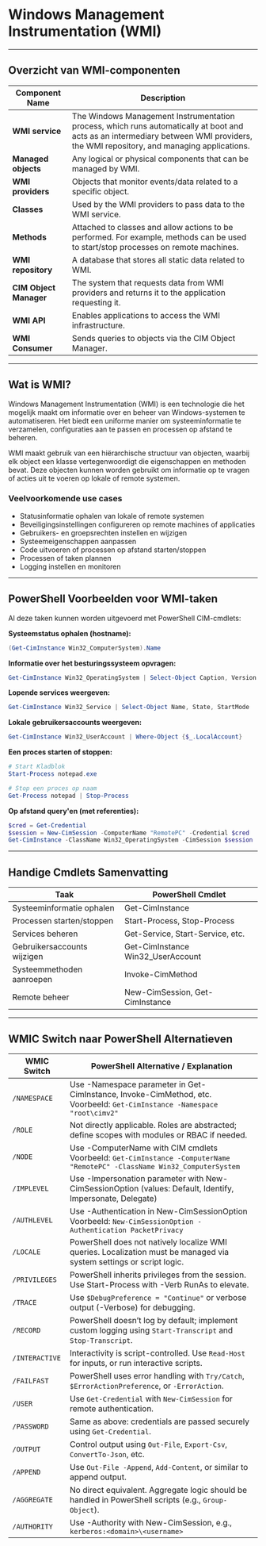 # Windows Management Instrumentation (WMI)

---

## Overzicht van WMI-componenten

| **Component Name**     | **Description**                                                                                                                                         |
|------------------------|---------------------------------------------------------------------------------------------------------------------------------------------------------|
| **WMI service**        | The Windows Management Instrumentation process, which runs automatically at boot and acts as an intermediary between WMI providers, the WMI repository, and managing applications. |
| **Managed objects**    | Any logical or physical components that can be managed by WMI.                                                                                          |
| **WMI providers**      | Objects that monitor events/data related to a specific object.                                                                                          |
| **Classes**            | Used by the WMI providers to pass data to the WMI service.                                                                                              |
| **Methods**            | Attached to classes and allow actions to be performed. For example, methods can be used to start/stop processes on remote machines.                     |
| **WMI repository**     | A database that stores all static data related to WMI.                                                                                                  |
| **CIM Object Manager** | The system that requests data from WMI providers and returns it to the application requesting it.                                                       |
| **WMI API**            | Enables applications to access the WMI infrastructure.                                                                                                  |
| **WMI Consumer**       | Sends queries to objects via the CIM Object Manager.                                                                                                    |

---

## Wat is WMI?
Windows Management Instrumentation (WMI) is een technologie die het mogelijk maakt om informatie over en beheer van Windows-systemen te automatiseren. Het biedt een uniforme manier om systeeminformatie te verzamelen, configuraties aan te passen en processen op afstand te beheren.

WMI maakt gebruik van een hiërarchische structuur van objecten, waarbij elk object een klasse vertegenwoordigt die eigenschappen en methoden bevat. Deze objecten kunnen worden gebruikt om informatie op te vragen of acties uit te voeren op lokale of remote systemen.

### Veelvoorkomende use cases

- Statusinformatie ophalen van lokale of remote systemen
- Beveiligingsinstellingen configureren op remote machines of applicaties
- Gebruikers- en groepsrechten instellen en wijzigen
- Systeemeigenschappen aanpassen
- Code uitvoeren of processen op afstand starten/stoppen
- Processen of taken plannen
- Logging instellen en monitoren

---

## PowerShell Voorbeelden voor WMI-taken

Al deze taken kunnen worden uitgevoerd met PowerShell CIM-cmdlets:

**Systeemstatus ophalen (hostname):**
```powershell
(Get-CimInstance Win32_ComputerSystem).Name
```

**Informatie over het besturingssysteem opvragen:**
```powershell
Get-CimInstance Win32_OperatingSystem | Select-Object Caption, Version
```

**Lopende services weergeven:**
```powershell
Get-CimInstance Win32_Service | Select-Object Name, State, StartMode
```

**Lokale gebruikersaccounts weergeven:**
```powershell
Get-CimInstance Win32_UserAccount | Where-Object {$_.LocalAccount}
```

**Een proces starten of stoppen:**
```powershell
# Start Kladblok
Start-Process notepad.exe

# Stop een proces op naam
Get-Process notepad | Stop-Process
```

**Op afstand query'en (met referenties):**
```powershell
$cred = Get-Credential
$session = New-CimSession -ComputerName "RemotePC" -Credential $cred
Get-CimInstance -ClassName Win32_OperatingSystem -CimSession $session
```

---

## Handige Cmdlets Samenvatting
| Taak	| PowerShell Cmdlet |
|----------------------|---------------------------------------------------------------------------------------------------------------------------------------------------------|
| Systeeminformatie ophalen	| Get-CimInstance |
| Processen starten/stoppen	| Start-Process, Stop-Process |
| Services beheren	| Get-Service, Start-Service, etc. |
| Gebruikersaccounts wijzigen	| Get-CimInstance Win32_UserAccount |
| Systeemmethoden aanroepen	| Invoke-CimMethod |
| Remote beheer	| New-CimSession, Get-CimInstance |

---

## WMIC Switch naar PowerShell Alternatieven

| WMIC Switch	| PowerShell Alternative / Explanation |
|----------------------|---------------------------------------------------------------------------------------------------------------------------------------------------------|
| `/NAMESPACE`	| Use -Namespace parameter in Get-CimInstance, Invoke-CimMethod, etc. <br> Voorbeeld: `Get-CimInstance -Namespace "root\cimv2"` |
| `/ROLE`	| Not directly applicable. Roles are abstracted; define scopes with modules or RBAC if needed. |
| `/NODE`	| Use -ComputerName with CIM cmdlets <br> Voorbeeld: `Get-CimInstance -ComputerName "RemotePC" -ClassName Win32_ComputerSystem` |
| `/IMPLEVEL`	| Use -Impersonation parameter with New-CimSessionOption (values: Default, Identify, Impersonate, Delegate) |
| `/AUTHLEVEL`	| Use -Authentication in New-CimSessionOption <br> Voorbeeld: `New-CimSessionOption -Authentication PacketPrivacy` |
| `/LOCALE`	| PowerShell does not natively localize WMI queries. Localization must be managed via system settings or script logic. |
| `/PRIVILEGES`	| PowerShell inherits privileges from the session. Use Start-Process with -Verb RunAs to elevate. |
| `/TRACE`	| Use `$DebugPreference = "Continue"` or verbose output (-Verbose) for debugging. |
| `/RECORD`	| PowerShell doesn’t log by default; implement custom logging using `Start-Transcript` and `Stop-Transcript`. |
| `/INTERACTIVE`	| Interactivity is script-controlled. Use `Read-Host` for inputs, or run interactive scripts. |
| `/FAILFAST`	| PowerShell uses error handling with `Try/Catch`, `$ErrorActionPreference`, or `-ErrorAction`. |
| `/USER`	| Use `Get-Credential` with `New-CimSession` for remote authentication. |
| `/PASSWORD`	| Same as above: credentials are passed securely using `Get-Credential`. |
| `/OUTPUT`	| Control output using `Out-File`, `Export-Csv`, `ConvertTo-Json`, etc. |
| `/APPEND`	| Use `Out-File -Append`, `Add-Content`, or similar to append output. |
| `/AGGREGATE`	| No direct equivalent. Aggregate logic should be handled in PowerShell scripts (e.g., `Group-Object`). |
| `/AUTHORITY`	| Use -Authority with New-CimSession, e.g., `kerberos:<domain>\<username>` |


